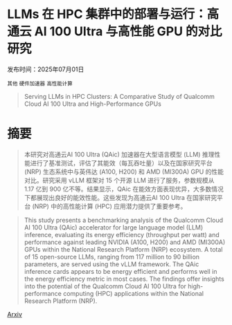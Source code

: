 # LLMs 在 HPC 集群中的部署与运行：高通云 AI 100 Ultra 与高性能 GPU 的对比研究

发布时间：2025年07月01日

`其他` `硬件加速器` `高性能计算`

> Serving LLMs in HPC Clusters: A Comparative Study of Qualcomm Cloud AI 100 Ultra and High-Performance GPUs

# 摘要

> 本研究对高通云AI 100 Ultra (QAic) 加速器在大型语言模型 (LLM) 推理性能进行了基准测试，评估了其能效（每瓦吞吐量）以及在国家研究平台 (NRP) 生态系统中与英伟达 (A100, H200) 和 AMD (MI300A) GPU 的性能对比。研究采用 vLLM 框架对 15 个开源 LLM 进行了服务，参数规模从 1.17 亿到 900 亿不等。结果显示，QAic 在能效方面表现优异，大多数情况下都展现出良好的能效性能。这些发现为高通云AI 100 Ultra 在国家研究平台 (NRP) 中的高性能计算 (HPC) 应用潜力提供了重要参考。

> This study presents a benchmarking analysis of the Qualcomm Cloud AI 100 Ultra (QAic) accelerator for large language model (LLM) inference, evaluating its energy efficiency (throughput per watt) and performance against leading NVIDIA (A100, H200) and AMD (MI300A) GPUs within the National Research Platform (NRP) ecosystem. A total of 15 open-source LLMs, ranging from 117 million to 90 billion parameters, are served using the vLLM framework. The QAic inference cards appears to be energy efficient and performs well in the energy efficiency metric in most cases. The findings offer insights into the potential of the Qualcomm Cloud AI 100 Ultra for high-performance computing (HPC) applications within the National Research Platform (NRP).

[Arxiv](https://arxiv.org/abs/2507.00418)